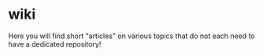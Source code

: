 # wiki
Here you will find short "articles" on various topics that do not each need to have a dedicated repository!
